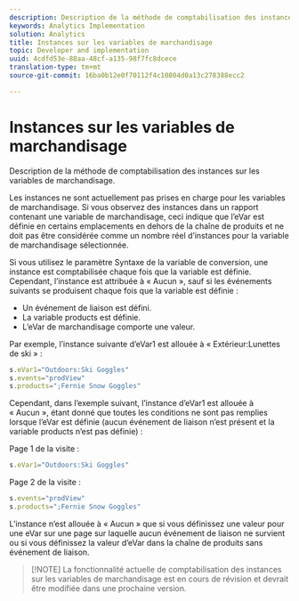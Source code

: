 ```yaml
---
description: Description de la méthode de comptabilisation des instances sur les variables de marchandisage.
keywords: Analytics Implementation
solution: Analytics
title: Instances sur les variables de marchandisage
topic: Developer and implementation
uuid: 4cdfd53e-88aa-48cf-a135-98f7fc8dcece
translation-type: tm+mt
source-git-commit: 16ba0b12e0f70112f4c10804d0a13c278388ecc2

---
```



# Instances sur les variables de marchandisage

Description de la méthode de comptabilisation des instances sur les variables de marchandisage.

Les instances ne sont actuellement pas prises en charge pour les variables de marchandisage. Si vous observez des instances dans un rapport contenant une variable de marchandisage, ceci indique que l’eVar est définie en certains emplacements en dehors de la chaîne de produits et ne doit pas être considérée comme un nombre réel d’instances pour la variable de marchandisage sélectionnée.

Si vous utilisez le paramètre Syntaxe de la variable de conversion, une instance est comptabilisée chaque fois que la variable est définie. Cependant, l’instance est attribuée à « Aucun », sauf si les événements suivants se produisent chaque fois que la variable est définie :

* Un événement de liaison est défini.
* La variable products est définie.
* L’eVar de marchandisage comporte une valeur.

Par exemple, l’instance suivante d’eVar1 est allouée à « Extérieur:Lunettes de ski » :

```js
s.eVar1="Outdoors:Ski Goggles" 
s.events="prodView" 
s.products=";Fernie Snow Goggles"
```

Cependant, dans l’exemple suivant, l’instance d’eVar1 est allouée à « Aucun », étant donné que toutes les conditions ne sont pas remplies lorsque l’eVar est définie (aucun événement de liaison n’est présent et la variable products n’est pas définie) :

Page 1 de la visite :

```js
s.eVar1="Outdoors:Ski Goggles"
```

Page 2 de la visite :

```js
s.events="prodView" 
s.products=";Fernie Snow Goggles"
```

L’instance n’est allouée à « Aucun » que si vous définissez une valeur pour une eVar sur une page sur laquelle aucun événement de liaison ne survient ou si vous définissez la valeur d’eVar dans la chaîne de produits sans événement de liaison.

> [!NOTE] La fonctionnalité actuelle de comptabilisation des instances sur les variables de marchandisage est en cours de révision et devrait être modifiée dans une prochaine version.

